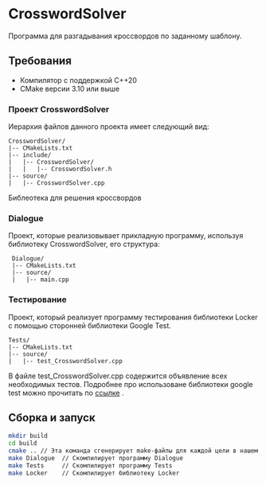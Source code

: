 # CrosswordSolver

Программа для разгадывания кроссвордов по заданному шаблону.

## Требования

- Компилятор с поддержкой C++20
- CMake версии 3.10 или выше

### Проект CrosswordSolver
Иерархия файлов данного проекта имеет следующий вид: 

    CrosswordSolver/
    |-- CMakeLists.txt
    |-- include/
    |   |-- CrosswordSolver/
    |   |   |-- CrosswordSolver.h
    |-- source/
    |   |-- CrosswordSolver.cpp

Библеотека для решения кроссвордов

### Dialogue

Проект, которые реализовывает прикладную программу, используя библиотеку CrosswordSolver, его структура:

     Dialogue/
     |-- CMakeLists.txt
     |-- source/
     |   |-- main.cpp

### Тестирование

Проект, который реализует программу тестирования библиотеки Locker с помощью сторонней библиотеки Google Test.

    Tests/
    |-- CMakeLists.txt
    |-- source/
    |   |-- test_CrosswordSolver.cpp

В файле test_CrosswordSolver.cpp содержится объявление всех необходимых тестов.
Подробнее про использоване библиотеки google test можно прочитать по [ссылке](https://habr.com/ru/articles/119090/) .

## Сборка и запуск

```bash
mkdir build
cd build
cmake .. // Эта команда сгенерирует make-файлы для каждой цели в нашем проекте внутри папки build. Сам проект при этом лежит на одну папку выше
make Dialogue  // Скомпилирует программу Dialogue
make Tests     // Скомпилирует программу Tests
make Locker    // Скомпилирует библиотеку Locker
```


